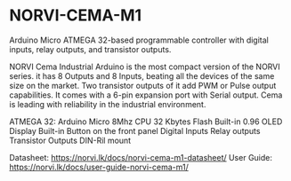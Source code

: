 # NORVI-CEMA-M1
Arduino Micro ATMEGA 32-based programmable controller with digital inputs, relay outputs, and transistor outputs.

NORVI Cema Industrial Arduino is the most compact version of the NORVI series. 
it has 8 Outputs and 8 Inputs, beating all the devices of the same size on the market. 
Two transistor outputs of it add PWM or Pulse output capabilities. 
It comes with a 6-pin expansion port with Serial output. 
Cema is leading with reliability in the industrial environment. 

ATMEGA 32:  Arduino Micro
            8Mhz CPU
            32 Kbytes Flash
Built-in 0.96 OLED Display
Built-in Button on the front panel
Digital Inputs
Relay outputs
Transistor Outputs
DIN-Ril mount

Datasheet:   https://norvi.lk/docs/norvi-cema-m1-datasheet/
User Guide:  https://norvi.lk/docs/user-guide-norvi-cema-m1/
